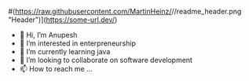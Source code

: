 #(https://raw.githubusercontent.com/MartinHeinz/<OWNER>/<OWNER>/readme_header.png "Header")](https://some-url.dev/)

- 👋 Hi, I’m Anupesh 
- 👀 I’m interested in enterpreneurship
- 🌱 I’m currently learning java
- 💞️ I’m looking to collaborate on software development
- 📫 How to reach me ...

<!---
anupesh2687/anupesh2687 is a ✨ special ✨ repository because its `README.md` (this file) appears on your GitHub profile.
You can click the Preview link to take a look at your changes.
--->
